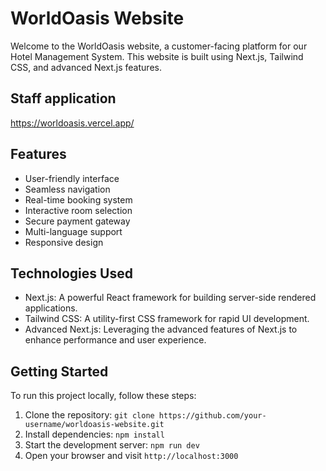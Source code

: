 # WorldOasis Website

Welcome to the WorldOasis website, a customer-facing platform for our Hotel Management System. This website is built using Next.js, Tailwind CSS, and advanced Next.js features.

## Staff application

https://worldoasis.vercel.app/

## Features

- User-friendly interface
- Seamless navigation
- Real-time booking system
- Interactive room selection
- Secure payment gateway
- Multi-language support
- Responsive design

## Technologies Used

- Next.js: A powerful React framework for building server-side rendered applications.
- Tailwind CSS: A utility-first CSS framework for rapid UI development.
- Advanced Next.js: Leveraging the advanced features of Next.js to enhance performance and user experience.

## Getting Started

To run this project locally, follow these steps:

1. Clone the repository: `git clone https://github.com/your-username/worldoasis-website.git`
2. Install dependencies: `npm install`
3. Start the development server: `npm run dev`
4. Open your browser and visit `http://localhost:3000`
